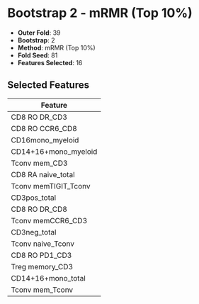 # Bootstrap 2 - mRMR (Top 10%)

- **Outer Fold**: 39
- **Bootstrap**: 2
- **Method**: mRMR (Top 10%)
- **Fold Seed**: 81
- **Features Selected**: 16

## Selected Features

| Feature |
|---------|
| CD8 RO DR_CD3 |
| CD8 RO CCR6_CD8 |
| CD16mono_myeloid |
| CD14+16+mono_myeloid |
| Tconv mem_CD3 |
| CD8 RA naive_total |
| Tconv memTIGIT_Tconv |
| CD3pos_total |
| CD8 RO DR_CD8 |
| Tconv memCCR6_CD3 |
| CD3neg_total |
| Tconv naive_Tconv |
| CD8 RO PD1_CD3 |
| Treg memory_CD3 |
| CD14+16+mono_total |
| Tconv mem_Tconv |
